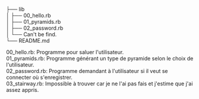 ├── lib                                                                                                                                   
│   ├── 00_hello.rb                                                                                                                       
│   ├── 01_pyramids.rb                                                                                                                     
│   ├── 02_password.rb                                                                                                                     
│   └── Can't be find.                                                                                                                     
└── README.md                                                                                                                             

00_hello.rb: Programme pour saluer l'utilisateur.                                                                                         
01_pyramids.rb: Programme générant un type de pyramide selon le choix de l'utilisateur.                                                     
02_password.rb: Programme demandant à l'utilisateur si il veut se connecter où s'enregistrer.                                               
03_stairway.rb: Impossible à trouver car je ne l'ai pas fais et j'estime que j'ai assez appris.                                             
